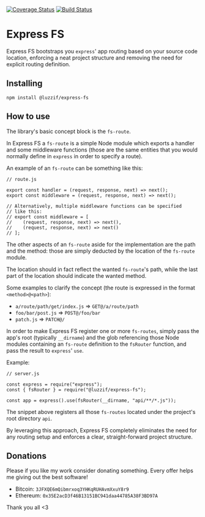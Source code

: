 [![Coverage Status](https://coveralls.io/repos/github/luzzif/express-fs/badge.svg?branch=master)](https://coveralls.io/github/luzzif/express-fs?branch=master)
[![Build Status](https://travis-ci.com/luzzif/express-fs.svg?branch=master)](https://travis-ci.com/luzzif/express-fs)

# Express FS

Express FS bootstraps you `express`' app routing based on your source
code location, enforcing a neat project structure and removing the
need for explicit routing definition.

## Installing

```
npm install @luzzif/express-fs
```

## How to use

The library's basic concept block is the `fs-route`.

In Express FS a `fs-route` is a simple Node module which exports a handler and some
middleware functions (those are the same entities that you would normally define in
`express` in order to specify a route).

An example of an `fs-route` can be something like this:

```
// route.js

export const handler = (request, response, next) => next();
export const middleware = (request, response, next) => next();

// Alternatively, multiple middleware functions can be specified
// like this:
// export const middleware = [
//    (request, response, next) => next(),
//    (request, response, next) => next()
// ];
```

The other aspects of an `fs-route` aside for the implementation are the path and the
method: those are simply deducted by the location of the `fs-route` module.

The location should in fact reflect the wanted `fs-route`'s path, while the last part
of the location should indicate the wanted method.

Some examples to clarify the concept (the route is expressed in the format `<method>@<path>`):

-   `a/route/path/get/index.js` => `GET@/a/route/path`
-   `foo/bar/post.js` => `POST@/foo/bar`
-   `patch.js` => `PATCH@/`

In order to make Express FS register one or more `fs-routes`, simply pass the app's root
(typically `__dirname`) and the glob referencing those Node modules containing an `fs-route`
definition to the `fsRouter` function, and pass the result to `express`' `use`.

Example:

```
// server.js

const express = require("express");
const { fsRouter } = require("@luzzif/express-fs");

const app = express().use(fsRouter(__dirname, "api/**/*.js"));
```

The snippet above registers all those `fs-routes` located under the project's root
directory `api`.

By leveraging this approach, Express FS completely eliminates the need for any routing
setup and enforces a clear, straight-forward project structure.

## Donations

Please if you like my work consider donating something. Every offer helps me giving out the best software!

-   Bitcoin: `3JFXQE6mQibmrxoq3YHKqRUHAvmXxuY8r9`
-   Ethereum: `0x35E2acD3f46B13151BC941daa44785A38F3BD97A`

Thank you all <3
